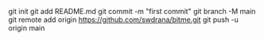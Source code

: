 git init
git add README.md
git commit -m "first commit"
git branch -M main
git remote add origin https://github.com/swdrana/bitme.git
git push -u origin main